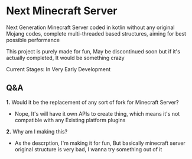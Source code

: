 # Next Minecraft Server
Next Generation Minecraft Server coded in kotlin without any original Mojang codes, complete multi-threaded based structures, aiming for best possible performance

This project is purely made for fun, May be discontinued soon but if it's actually completed, It would be something crazy

Current Stages: In Very Early Development

## Q&A
**1.** Would it be the replacement of any sort of fork for Minecraft Server?
- Nope, It's will have it own APIs to create thing, which means it's not compatible with any Existing platform plugins

**2.** Why am I making this?
- As the descrption, I'm making it for fun, But basically minecraft server original structure is very bad, I wanna try something out of it
